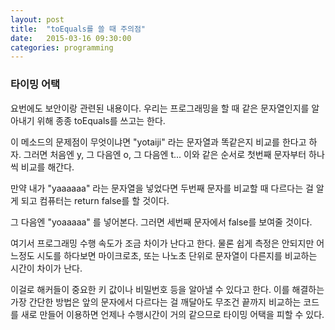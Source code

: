 ```yaml
---
layout: post
title:  "toEquals를 쓸 때 주의점"
date:   2015-03-16 09:30:00
categories: programming
---
```



### 타이밍 어택
  
  
요번에도 보안이랑 관련된 내용이다.
우리는 프로그래밍을 할 때 같은 문자열인지를 알아내기 위해
종종 toEquals를 쓰고는 한다.

이 메소드의 문제점이 무엇이냐면
"yotaiji" 라는 문자열과 똑같은지 비교를 한다고 하자.
그러면 처음엔 y, 그 다음엔 o, 그 다음엔 t... 이와 같은 순서로
첫번째 문자부터 하나씩 비교를 해간다.

만약 내가 "yaaaaaa" 라는 문자열을 넣었다면 두번째 문자를 비교할 때
다르다는 걸 알게 되고 컴퓨터는 return false를 할 것이다.

그 다음엔 "yoaaaaa" 를 넣어본다. 그러면 세번째 문자에서 false를 보여줄 것이다.

여기서 프로그래밍 수행 속도가 조금 차이가 난다고 한다.
물론 쉽게 측정은 안되지만 어느정도 시도를 하다보면 마이크로초, 또는 나노초 단위로
문자열이 다른지를 비교하는 시간이 차이가 난다.

이걸로 해커들이 중요한 키 값이나 비밀번호 등을 알아낼 수 있다고 한다.
이를 해결하는 가장 간단한 방법은
앞의 문자에서 다르다는 걸 깨달아도 무조건 끝까지 비교하는 코드를 새로 만들어
이용하면 언제나 수행시간이 거의 같으므로 타이밍 어택을 피할 수 있다.

